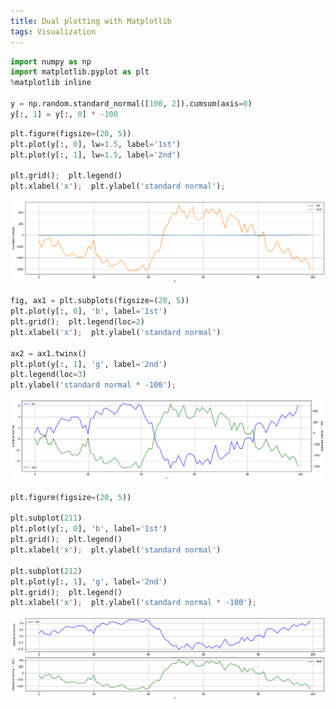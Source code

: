```yaml
---
title: Dual plotting with Matplotlib
tags: Visualization
---
```



```python
import numpy as np
import matplotlib.pyplot as plt
%matplotlib inline

y = np.random.standard_normal([100, 2]).cumsum(axis=0)
y[:, 1] = y[:, 0] * -100
```


```python
plt.figure(figsize=(20, 5))
plt.plot(y[:, 0], lw=1.5, label='1st')
plt.plot(y[:, 1], lw=1.5, label='2nd')

plt.grid();  plt.legend()
plt.xlabel('x');  plt.ylabel('standard normal');
```


![png](/images/Prog_Visualization/2020-03-12-dual_plot/output_1_0.png)



```python
fig, ax1 = plt.subplots(figsize=(20, 5))
plt.plot(y[:, 0], 'b', label='1st')
plt.grid();  plt.legend(loc=2)
plt.xlabel('x');  plt.ylabel('standard normal')

ax2 = ax1.twinx()
plt.plot(y[:, 1], 'g', label='2nd')
plt.legend(loc=3)
plt.ylabel('standard normal * -100');
```


![png](/images/Prog_Visualization/2020-03-12-dual_plot/output_2_0.png)



```python
plt.figure(figsize=(20, 5))

plt.subplot(211)
plt.plot(y[:, 0], 'b', label='1st')
plt.grid();  plt.legend()
plt.xlabel('x');  plt.ylabel('standard normal')

plt.subplot(212)
plt.plot(y[:, 1], 'g', label='2nd')
plt.grid();  plt.legend()
plt.xlabel('x');  plt.ylabel('standard normal * -100');
```


![png](/images/Prog_Visualization/2020-03-12-dual_plot/output_3_0.png)

